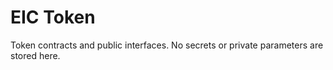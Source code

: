 # EIC Token

Token contracts and public interfaces. No secrets or private parameters are stored here.
